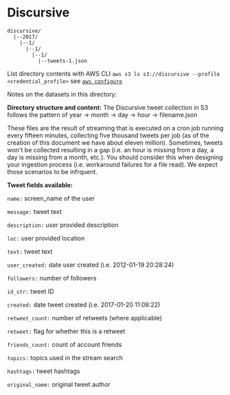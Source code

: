 # Discursive
```
discursive/  
  |--2017/
    |--1/
      |--1/
        |--1/
          |--tweets-1.json
```

List directory contents with AWS CLI
`aws s3 ls s3://discursive --profile <credential_profile>` see [`aws configure`](http://docs.aws.amazon.com/cli/latest/userguide/cli-chap-getting-started.html)

Notes on the datasets in this directory:

**Directory structure and content:**
The Discursive tweet collection in S3 follows the pattern of year -> month -> day -> hour -> filename.json

These files are the result of streaming that is executed on a cron job running every fifteen minutes, collecting five thousand tweets per job (as of the creation of this document we have about eleven million). Sometimes, tweets won't be collected resulting in a gap (i.e. an hour is missing from a day, a day is missing from a month, etc.). You should consider this when designing your ingestion process (i.e. workaround failures for a file read). We expect those scenarios to be infrquent. 

**Tweet fields available:**

`name:` screen_name of the user

`message:` tweet text

`description:` user provided description

`loc:` user provided location

`text:` tweet text

`user_created:` date user created (i.e. 2012-01-19 20:28:24)

`followers:` number of followers

`id_str:` tweet ID

`created:` date tweet created (i.e. 2017-01-20 11:08:22)

`retweet_count:` number of retweets (where applicable)

`retweet:` flag for whether this is a retweet

`friends_count:` count of account friends

`topics:` topics used in the stream search

`hashtags:` tweet hashtags

`original_name:` original tweet author
